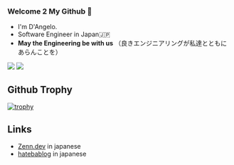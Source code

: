 ### Welcome 2 My Github 👋
- I'm D'Angelo.
- Software Engineer in Japan🇯🇵
- **May the Engineering be with us** （良きエンジニアリングが私達とともにあらんことを）

![](http://github-profile-summary-cards.vercel.app/api/cards/repos-per-language?username=d-angelo-2049&theme=tokyonight)
![](http://github-profile-summary-cards.vercel.app/api/cards/most-commit-language?username=d-angelo-2049&theme=tokyonight)

## Github Trophy

[![trophy](https://github-profile-trophy.vercel.app/?username=d-angelo-2049&row=2&theme=onedark)](https://github.com/ryo-ma/github-profile-trophy)

## Links
- [Zenn.dev](https://zenn.dev/dai_otsuka) in japanese
- [hatebablog](https://guynthecha1r.hatenablog.com/) in japanese 
